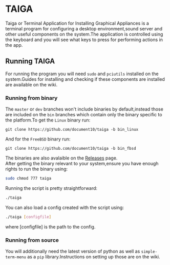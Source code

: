 # TAIGA
Taiga or Terminal Application for Installing Graphical Appliances is a terminal program for configuring a desktop environment,sound server and other useful components on the system.The application is controlled using the keyboard and you will see what keys to press for performing actions in the app.
## Running TAIGA
For running the program you will need `sudo` and `pciutils` installed on the system.Guides for installing and checking if these components are installed are available on the wiki.  
### Running from binary
The `master` or `dev` branches won't include binaries by default,instead those are included on the `bin` branches which contain only the binary specific to the platform.To get the `Linux` binary run:
```
git clone https://github.com/document10/taiga -b bin_linux
```
And for the `FreeBSD` binary run:
```
git clone https://github.com/document10/taiga -b bin_fbsd
```
The binaries are also avalaible on the [Releases](https://github.com/document10/taiga/releases) page.  
After getting the binary relevant to your system,ensure you have enough rights to run the binary using:

```sh
sudo chmod 777 taiga
```
Running the script is pretty straightforward:
```sh
./taiga
```
You can also load a config created with the script using:
```sh
./taiga [configfile]
```
where [configfile] is the path to the config. 
### Running from source
You will additionally need the latest version of python as well as `simple-term-menu` as a `pip` library.Instructions on setting up those are on the wiki.